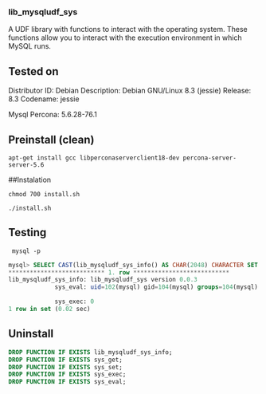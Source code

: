 ### lib_mysqludf_sys
A UDF library with functions to interact with the operating system. These functions allow you to interact with the execution environment in which MySQL runs.

## Tested on

Distributor ID: Debian
Description:    Debian GNU/Linux 8.3 (jessie)
Release:        8.3
Codename:       jessie

Mysql Percona:        5.6.28-76.1

## Preinstall (clean)
```Shell
apt-get install gcc libperconaserverclient18-dev percona-server-server-5.6
```

##Instalation

```Shell
chmod 700 install.sh
```

```Shell
./install.sh 
```

## Testing

```Shell
 mysql -p

```

```SQL
mysql> SELECT CAST(lib_mysqludf_sys_info() AS CHAR(2048) CHARACTER SET utf8) as lib_mysqludf_sys_info, CAST(sys_eval('id') AS CHAR(2048) CHARACTER SET utf8) as sys_eval, sys_exec('echo 1') as sys_exec\G
*************************** 1. row ***************************
lib_mysqludf_sys_info: lib_mysqludf_sys version 0.0.3
             sys_eval: uid=102(mysql) gid=104(mysql) groups=104(mysql)

             sys_exec: 0
1 row in set (0.02 sec)
```


## Uninstall 

```SQL
DROP FUNCTION IF EXISTS lib_mysqludf_sys_info;
DROP FUNCTION IF EXISTS sys_get;
DROP FUNCTION IF EXISTS sys_set;
DROP FUNCTION IF EXISTS sys_exec;
DROP FUNCTION IF EXISTS sys_eval;
```




